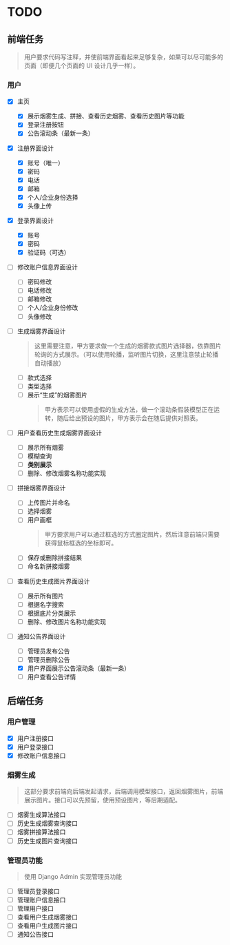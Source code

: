 # TODO

## 前端任务

> 用户要求代码写注释，并使前端界面看起来足够复杂，如果可以尽可能多的页面（即便几个页面的 UI 设计几乎一样）。

### 用户

- [x] 主页

  - [x] 展示烟雾生成、拼接、查看历史烟雾、查看历史图片等功能
  - [x] 登录注册按钮
  - [x] 公告滚动条（最新一条）

- [x] 注册界面设计

  - [x] 账号（唯一）
  - [x] 密码
  - [x] 电话
  - [x] 邮箱
  - [x] 个人/企业身份选择
  - [x] 头像上传

- [x] 登录界面设计

  - [x] 账号
  - [x] 密码
  - [x] 验证码（可选）

- [ ] 修改账户信息界面设计

  - [ ] 密码修改
  - [ ] 电话修改
  - [ ] 邮箱修改
  - [ ] 个人/企业身份修改
  - [ ] 头像修改

- [ ] 生成烟雾界面设计

  > 这里需要注意，甲方要求做一个生成的烟雾款式图片选择器，依靠图片轮询的方式展示。（可以使用轮播，监听图片切换，这里注意禁止轮播自动播放）

  - [ ] 款式选择
  - [ ] 类型选择
  - [ ] 展示“生成”的烟雾图片
    > 甲方表示可以使用虚假的生成方法，做一个滚动条假装模型正在运转，随后给出预设的图片，甲方表示会在随后提供对照表。

- [ ] 用户查看历史生成烟雾界面设计

  - [ ] 展示所有烟雾
  - [ ] 模糊查询
  - [ ] **类别展示**
  - [ ] 删除、修改烟雾名称功能实现

- [ ] 拼接烟雾界面设计

  - [ ] 上传图片并命名
  - [ ] 选择烟雾
  - [ ] 用户画框
    > 甲方要求用户可以通过框选的方式圈定图片，然后注意前端只需要获得鼠标框选的坐标即可。
  - [ ] 保存或删除拼接结果
  - [ ] 命名新拼接烟雾

- [ ] 查看历史生成图片界面设计

  - [ ] 展示所有图片
  - [ ] 根据名字搜索
  - [ ] 根据底片分类展示
  - [ ] 删除、修改图片名称功能实现

- [ ] 通知公告界面设计

  - [ ] 管理员发布公告
  - [ ] 管理员删除公告
  - [x] 用户界面展示公告滚动条（最新一条）
  - [ ] 用户查看公告详情

## 后端任务

### 用户管理

- [x] 用户注册接口
- [x] 用户登录接口
- [x] 修改账户信息接口

### 烟雾生成

> 这部分要求前端向后端发起请求，后端调用模型接口，返回烟雾图片，前端展示图片。接口可以先预留，使用预设图片，等后期适配。

- [ ] 烟雾生成算法接口
- [ ] 历史生成烟雾查询接口
- [ ] 烟雾拼接算法接口
- [ ] 历史生成图片查询接口

### 管理员功能

> 使用 Django Admin 实现管理员功能

- [ ] 管理员登录接口
- [ ] 管理账户信息接口
- [ ] 管理用户接口
- [ ] 查看用户生成烟雾接口
- [ ] 查看用户生成图片接口
- [ ] 通知公告接口
